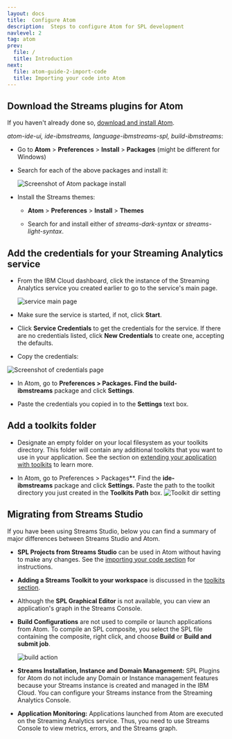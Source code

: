 ```yaml
---
layout: docs
title:  Configure Atom
description:  Steps to configure Atom for SPL development
navlevel: 2
tag: atom
prev:
  file: /
  title: Introduction
next:
  file: atom-guide-2-import-code
  title: Importing your code into Atom
---
```




Download the Streams plugins for Atom
--------------------------------------------------

If you haven't already done so, [download and install
Atom](https://atom.io).

*atom-ide-ui, ide-ibmstreams, language-ibmstreams-spl,
build-ibmstreams*:

-   Go to **Atom** \> **Preferences** \> **Install** \> **Packages**
    (might be different for Windows)

-   Search for each of the above packages and install it:

    ![Screenshot of Atom package install](/streamsx.documentation/images/atom/jpg/install-package.jpg)


-   Install the Streams themes:

    -   **Atom** \> **Preferences** \> **Install** \> **Themes**

    -   Search for and install either of *streams-dark-syntax* or
        *streams-light-syntax*.

Add the credentials for your Streaming Analytics service
--------------------------

-   From the IBM Cloud dashboard, click the
    instance of the Streaming Analytics service you created earlier to go to the service's main page.

    ![service main page](/streamsx.documentation/images/atom/jpg/sa-manage-page.jpg)

-   Make sure the service is started, if not, click **Start**.

-   Click **Service Credentials** to get the credentials for the
    service.  If there are no credentials listed, click **New Credentials** to create one, accepting the defaults.

-   Copy the credentials:

   ![Screenshot of credentials page](/streamsx.documentation/images/atom/jpg/creds.jpg)

-   In Atom, go to **Preferences \> Packages. Find the
    build-ibmstreams** package and click **Settings**.

-   Paste the credentials you copied in to the **Settings** text box.



Add a toolkits folder
---------------------------
-  Designate an empty folder on your local filesystem as your toolkits directory. This folder will contain any additional toolkits that you want to use in your application. See the section on [extending your application with toolkits](/streamsx.documentation/docs/spl/atom/atom-guide-6-toolkits) to learn more.

-  In Atom, go to Preferences \> Packages**. Find the **ide-ibmstreams** package and click **Settings.** Paste the path
to the toolkit directory you just created in the **Toolkits Path** box.
    ![Toolkit dir setting](/streamsx.documentation/images/atom/jpg/toolkit-dir.jpg)

Migrating from Streams Studio
------------------------------
If you have been using Streams Studio, below you can find a summary of major differences between Streams Studio and Atom.

-   **SPL Projects from Streams Studio** can be used in Atom without having to make any changes. See the [importing your code section](/streamsx.documentation/docs/spl/atom/atom-guide-2-import-code/) for instructions.

-   **Adding a Streams Toolkit to your workspace** is discussed in the [toolkits section](/streamsx.documentation/docs/spl/atom/atom-guide-6-toolkits/).

- Although the **SPL Graphical Editor** is not available, you can view an application's graph in the Streams Console.

- **Build Configurations** are not used to compile or launch
applications from Atom. To compile an SPL composite, you select the SPL file containing the composite, right click, and choose **Build** or **Build and submit job**.

    ![build action](/streamsx.documentation/images/atom/jpg/build-submit.jpg)

-   **Streams Installation, Instance and Domain Management:** SPL
Plugins for Atom do not include any Domain or Instance management features because your Streams instance is created and managed in the IBM Cloud. You can configure your Streams instance from the  Streaming Analytics Console.

-   **Application Monitoring:** Applications launched from Atom are executed on the Streaming Analytics service. Thus, you need to use Streams Console to view metrics, errors, and the Streams graph.
